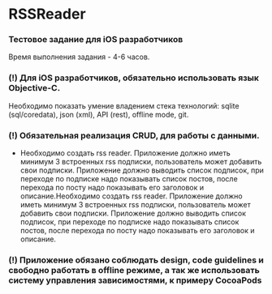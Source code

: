 # RSSReader

### Тестовое задание для iOS разработчиков
Время выполнения задания - 4-6 часов.

### (!) Для iOS разработчиков, обязательно использовать язык Objective-C.
Необходимо показать умение владением стека технологий: sqlite (sql/coredata), json (xml), API (rest), offline mode, git.

### (!) Обязательная реализация CRUD, для работы с данными.

* Необходимо создать rss reader. Приложение должно иметь минимум 3 встроенных rss подписки, пользователь может добавить свои подписки. Приложение должно выводить список подписок, при переходе по подписке надо показывать список постов, после перехода по посту надо показывать его заголовок и описание.Необходимо создать rss reader. Приложение должно иметь минимум 3 встроенных rss подписки, пользователь может добавить свои подписки. Приложение должно выводить список подписок, при переходе по подписке надо показывать список постов, после перехода по посту надо показывать его заголовок и описание.

###  (!) Приложение обязано соблюдать design, code guidelines и свободно работать в offline режиме, а так же использовать систему управления зависимостями, к примеру CocoaPods
